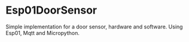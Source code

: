 # Esp01DoorSensor
Simple implementation for a door sensor, hardware and software. Using Esp01, Mqtt and Micropython.
